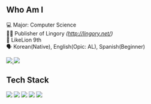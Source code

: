 ## Who Am I
💻 Major: Computer Science  <br>
👩‍💻 Publisher of Lingory _(http://lingory.net/)_ <br>
🦁 LikeLion 9th <br>
🗣 Korean(Native), English(Opic: AL), Spanish(Beginner)
<p>
    <a href="https://breathtaking-life.tistory.com/" target="_blank">
        <img src="https://img.shields.io/badge/-Blog-FF5722?style=flat-square&logo=blogger&logoColor=white"/>
    </a>
    <a href="mailto:jsschannel@gmail.com" target="_blank">
        <img src="https://img.shields.io/badge/-gmail-EA4335?style=flat-square&logo=Gmail&logoColor=white"/>
    </a>
</p>

## Tech Stack
<p>
    <img src="https://img.shields.io/badge/HTML-E34F26?style=flat-square&logo=HTML5&logoColor=white"/></a>
    <img src="https://img.shields.io/badge/CSS-1572B6?style=flat-square&logo=CSS3&logoColor=white"/></a>
    <img src="https://img.shields.io/badge/JavaScript-F7DF1E?style=flat-square&logo=JavaScript&logoColor=white"/></a>
    <img src="https://img.shields.io/badge/React-61DAFB?style=flat-square&logo=React&logoColor=white"/></a>
    <img src="https://img.shields.io/badge/Django-092E20?style=flat-square&logo=Django&logoColor=white"/></a>
</p>

